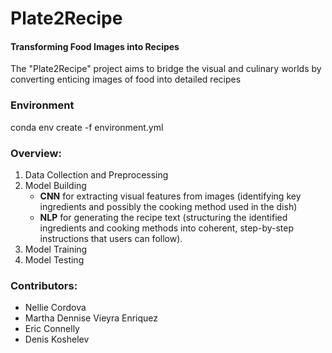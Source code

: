 
# **Plate2Recipe**
#### Transforming Food Images into Recipes


The "Plate2Recipe" project aims to bridge the visual and culinary worlds by converting enticing images of food into detailed recipes

### Environment

conda env create -f environment.yml

### Overview:
1. Data Collection and Preprocessing
2. Model Building
   - **CNN** for extracting visual features from images (identifying key ingredients and possibly the cooking method used in the dish)
   - **NLP** for generating the recipe text (structuring the identified ingredients and cooking methods into coherent, step-by-step instructions that users can follow).
3. Model Training
4. Model Testing



### Contributors:
- Nellie Cordova
- Martha Dennise Vieyra Enriquez
- Eric Connelly
- Denis Koshelev
